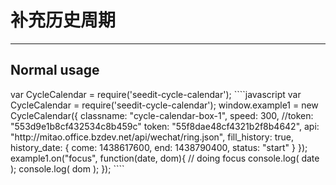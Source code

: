 # 补充历史周期

---

## Normal usage
<script type="text/javascript" src="http://scdn.bozhong.com/source/common/js/jquery.min.js"></script>

<div class="cycle-calendar-box-1"></div>
var CycleCalendar = require('seedit-cycle-calendar');
````javascript
var CycleCalendar = require('seedit-cycle-calendar');
window.example1 = new CycleCalendar({
	classname: "cycle-calendar-box-1",
	speed: 300,
	//token: "553d9e1b8cf432534c8b459c"
	token: "55f8dae48cf4321b2f8b4642",
	api: "http://mitao.office.bzdev.net/api/wechat/ring.json",
	fill_history: true,
	history_date: {
		come: 1438617600,
		end: 1438790400,
		status: "start"
	}
});
example1.on("focus", function(date, dom){
	// doing focus
	console.log( date );
	console.log( dom );
});
````